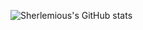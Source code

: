 ![Sherlemious's GitHub stats](https://github-readme-stats.vercel.app/api?username=Sherlemious)
<codersrank-skills-chart username="Sherlemious"></codersrank-skills-chart>
